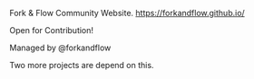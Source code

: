 Fork & Flow Community Website.
https://forkandflow.github.io/

Open for Contribution!

Managed by @forkandflow

Two more projects are depend on this.
